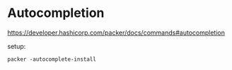 # Autocompletion
https://developer.hashicorp.com/packer/docs/commands#autocompletion

setup:
```
packer -autocomplete-install
```
